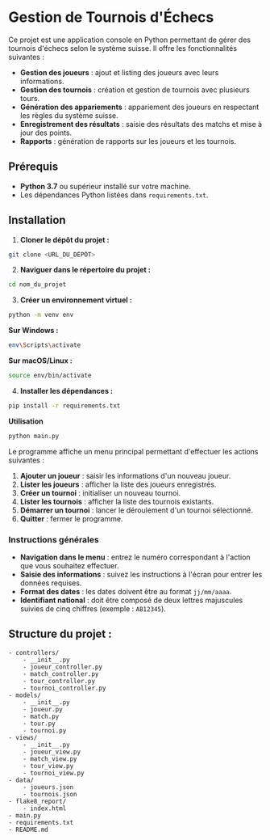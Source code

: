 # Gestion de Tournois d'Échecs

Ce projet est une application console en Python permettant de gérer des tournois d'échecs selon le système suisse. Il offre les fonctionnalités suivantes :

- **Gestion des joueurs** : ajout et listing des joueurs avec leurs informations.
- **Gestion des tournois** : création et gestion de tournois avec plusieurs tours.
- **Génération des appariements** : appariement des joueurs en respectant les règles du système suisse.
- **Enregistrement des résultats** : saisie des résultats des matchs et mise à jour des points.
- **Rapports** : génération de rapports sur les joueurs et les tournois.

## Prérequis

- **Python 3.7** ou supérieur installé sur votre machine.
- Les dépendances Python listées dans `requirements.txt`.

## Installation

1. **Cloner le dépôt du projet :**

```bash
git clone <URL_DU_DÉPÔT>
```

2. **Naviguer dans le répertoire du projet :**

```bash
cd nom_du_projet
```

3. **Créer un environnement virtuel :**

```bash
python -m venv env
```

**Sur Windows :**
```bash
env\Scripts\activate
```

**Sur macOS/Linux :**
```bash
source env/bin/activate
```

4. **Installer les dépendances :**
```bash
pip install -r requirements.txt
```



**Utilisation**
```bash
python main.py
```
Le programme affiche un menu principal permettant d'effectuer les actions suivantes :

1. **Ajouter un joueur** : saisir les informations d'un nouveau joueur.
2. **Lister les joueurs** : afficher la liste des joueurs enregistrés.
3. **Créer un tournoi** : initialiser un nouveau tournoi.
4. **Lister les tournois** : afficher la liste des tournois existants.
5. **Démarrer un tournoi** : lancer le déroulement d'un tournoi sélectionné.
6. **Quitter** : fermer le programme.

### Instructions générales

- **Navigation dans le menu** : entrez le numéro correspondant à l'action que vous souhaitez effectuer.
- **Saisie des informations** : suivez les instructions à l'écran pour entrer les données requises.
- **Format des dates** : les dates doivent être au format `jj/mm/aaaa`.
- **Identifiant national** : doit être composé de deux lettres majuscules suivies de cinq chiffres (exemple : `AB12345`).


## Structure du projet :
```
- controllers/
    - __init__.py
    - joueur_controller.py
    - match_controller.py
    - tour_controller.py
    - tournoi_controller.py
- models/
    - __init__.py
    - joueur.py
    - match.py
    - tour.py
    - tournoi.py
- views/
    - __init__.py
    - joueur_view.py
    - match_view.py
    - tour_view.py
    - tournoi_view.py
- data/
    - joueurs.json
    - tournois.json
- flake8_report/
    - index.html
- main.py
- requirements.txt
- README.md
```